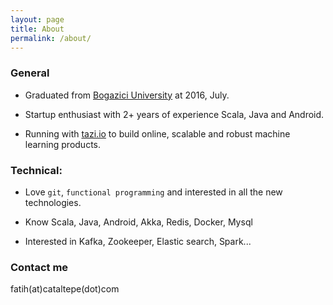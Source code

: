 ```yaml
---
layout: page
title: About
permalink: /about/
---
```


### General

- Graduated from [Bogazici University](http://www.boun.edu.tr/en_US) at 2016, July.

- Startup enthusiast with 2+ years of experience Scala, Java and Android.

- Running with [tazi.io][1] to build online, scalable and robust machine learning products.

### Technical:

- Love `git`, `functional programming` and interested in all the new technologies.

- Know Scala, Java, Android, Akka, Redis, Docker, Mysql

- Interested in Kafka, Zookeeper, Elastic search, Spark...

### Contact me

fatih(at)cataltepe(dot)com


[1]: http://www.tazi.io